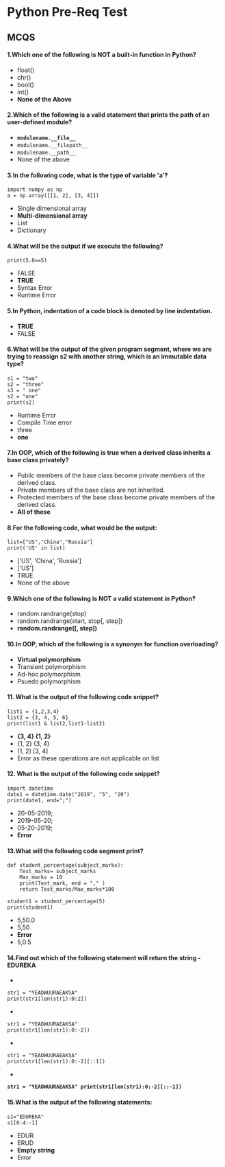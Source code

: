 # Python Pre-Req Test

<a id="1"></a>
## MCQS
#### 1.Which one of the following is NOT a built-in function in Python?
- float()
- chr()
- bool()
- int()
- **None of the Above**

#### 2.Which of the following is a valid statement that prints the path of an user-defined module?
- **```modulename.__file__```**
- ```modulename.__filepath__```
- ```modulename.__path__```
- None of the above

#### 3.In the following code, what is the type of variable 'a'?
```
import numpy as np
a = np.array([[1, 2], [3, 4]])
```
- Single dimensional array
- **Multi-dimensional array**
- List
- Dictionary

#### 4.What will be the output if we execute the following?
```
print(5.0==5)
```
- FALSE
- **TRUE**
- Syntax Error
- Runtime Error

#### 5.In Python, indentation of a code block is denoted by line indentation.
- **TRUE**
- FALSE

#### 6.What will be the output of the given program segment, where we are trying to reassign s2 with another string, which is an immutable data type?
```
s1 = "two"
s2 = "three"
s3 = " one"
s2 = "one"
print(s2)
```
- Runtime Error
- Compile Time error
- three
- **one**

#### 7.In OOP, which of the following is true when a derived class inherits a base class privately?
- Public members of the base class become private members of the derived class.
- Private members of the base class are not inherited.
- Protected members of the base class become private members of the derived class.
- **All of these**

#### 8.For the following code, what would be the output:
```
list=["US","China","Russia"]
print('US' in list)
```
- ['US', 'China', 'Russia']
- ['US']
- TRUE
- None of the above
 
 #### 9.Which one of the following is NOT a valid statement in Python?
 - random.randrange(stop)
 - random.randrange(start, stop[, step])
 - **random.randrange([, step])**
 
 #### 10.In OOP,  which of the following is a synonym for function overloading?
 - **Virtual polymorphism**
 - Transient polymorphism
 - Ad-hoc polymorphism
 - Psuedo polymorphism
 
 #### 11. What is the output of the following code snippet?
 ```
 list1 = {1,2,3,4}
list2 = {3, 4, 5, 6}
print(list1 & list2,list1-list2)
 ```
- **{3, 4} {1, 2}**
- {1, 2} {3, 4}
- [1, 2] [3, 4]
- Error as these operations are not applicable on list

#### 12. What is the output of the following code snippet?
```
import datetime
date1 = datetime.date("2019", "5", "20")
print(date1, end=";")
```
- 20-05-2019;
- 2019-05-20;
- 05-20-2019;
- **Error**

#### 13.What will the following code segment print?
```
def student_percentage(subject_marks):
    Test_marks= subject_marks
    Max_marks = 10
    print(Test_mark, end = "," ) 
    return Test_marks/Max_marks*100

student1 = student_percentage(5)
print(student1)
```
- 5,50.0
- 5,50
- **Error**
- 5,0.5

#### 14.Find out which of the following statement will return the string - EDUREKA
- 
```
str1 = "YEADWUURAEAKSA"
print(str1[len(str1):0:2])
```
- 
```
str1 = "YEADWUURAEAKSA"
print(str1[len(str1):0:-2])
```
- 
```
str1 = "YEADWUURAEAKSA"
print(str1[len(str1):0:-2][::1])
```
-
**```str1 = "YEADWUURAEAKSA"
print(str1[len(str1):0:-2][::-1])```**

#### 15.What is the output of the following statements:
```
s1="EDUREKA"
s1[0:4:-1]
```
- EDUR
- ERUD
- **Empty string**
- Error
